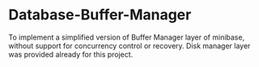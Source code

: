 # Database-Buffer-Manager

To implement a simplified version of Buffer Manager layer of minibase, without support for concurrency control or recovery.
Disk manager layer was provided already for this project.

